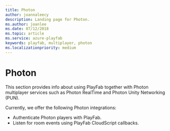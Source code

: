 ```yaml
---
title: Photon
author: joannaleecy
description: Landing page for Photon.
ms.author: joanlee
ms.date: 07/12/2018
ms.topic: article
ms.service: azure-playfab
keywords: playfab, multiplayer, photon
ms.localizationpriority: medium
---
```


# Photon

This section provides info about using PlayFab together with Photon multiplayer services such as Photon RealTime and Photon Unity Networking (PUN). 

Currently, we offer the following Photon integrations:

- Authenticate Photon players with PlayFab.
- Listen for room events using PlayFab CloudScript callbacks.
